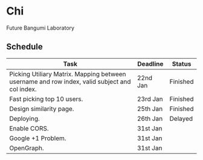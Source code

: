# Chi

Future Bangumi Laboratory

## Schedule

| Task                                                                                          | Deadline  | Status   |
| ------                                                                                        | --------- | -------- |
| Picking Utiliary Matrix. Mapping between username and row index, valid subject and col index. | 22nd Jan  | Finished |
| Fast picking top 10 users.                                                                    | 23rd Jan  | Finished |
| Design similarity page.                                                                       | 25th Jan  | Finished |
| Deploying.                                                                                    | 26th Jan  | Delayed  |
| Enable CORS.                                                                                  | 31st Jan  |          |
| Google +1 Problem.                                                                            | 31st Jan  |          |
| OpenGraph.                                                                                    | 31st Jan  |          |

